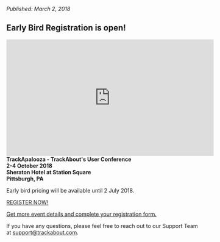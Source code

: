 *Published: March 2, 2018*
## Early Bird Registration is open!
<iframe id="vp1Y0vez" title="Video Player" width="544" height="306" frameborder="0" src="https://s3.amazonaws.com/embed.animoto.com/play.html?w=swf/production/vp1&e=1520626609&f=Y0vezcviRwycP1fYYxT0Pg&d=0&m=p&r=360p+480p+720p&volume=0&start_res=480p&i=m&asset_domain=s3-p.animoto.com&animoto_domain=animoto.com&options=autostart/loop" allowfullscreen></iframe>
<strong>TrackApalooza - TrackAbout's User Conference<br>
2-4 October 2018<br>
Sheraton Hotel at Station Square<br>
Pittsburgh, PA<br></strong>

Early bird pricing will be available until 2 July 2018.

<a href="https://www.surveymonkey.com/r/Trackapalooza2018" class="btn btn-default">REGISTER NOW!</a>

[Get more event details and complete your registration form.](https://www.surveymonkey.com/r/Trackapalooza2018)

If you have any questions, please feel free to reach out to our Support Team at <a href="mailto:support@trackabout.com">support@trackabout.com</a>.
